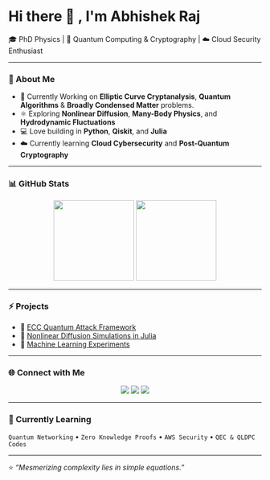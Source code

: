 # Hi there 👋 , I'm Abhishek Raj

🎓 PhD Physics | 🧠 Quantum Computing & Cryptography | ☁️ Cloud Security Enthusiast

---

### 🔬 About Me
- 🧩 Currently Working on **Elliptic Curve Cryptanalysis**, **Quantum Algorithms** & **Broadly Condensed Matter** problems.
- ⚛️ Exploring **Nonlinear Diffusion**, **Many-Body Physics**, and **Hydrodynamic Fluctuations**
- 💻 Love building in **Python**, **Qiskit**, and **Julia**
- ☁️ Currently learning **Cloud Cybersecurity** and **Post-Quantum Cryptography**

---

### 📊 GitHub Stats
<p align="center">
  <img src="https://github-readme-stats.vercel.app/api?username=AbhishekRaj&show_icons=true&theme=radical" height="160"/>
  <img src="https://github-readme-stats.vercel.app/api/top-langs/?username=AbhishekRaj&layout=compact&theme=radical" height="160"/>
</p>

---

### ⚡ Projects
- 🔐 [ECC Quantum Attack Framework](https://github.com/AbhishekRaj/ECC)
- 🧮 [Nonlinear Diffusion Simulations in Julia](https://github.com/AbhishekRaj/NLD)
- 🧠 [Machine Learning Experiments](https://github.com/AbhishekRaj/Loan-Prediction)

---

### 🌐 Connect with Me
<p align="center">
  <a href="https://www.linkedin.com/in/abhishekraj/"><img src="https://img.shields.io/badge/LinkedIn-blue?logo=linkedin&logoColor=white" /></a>
  <a href="https://github.com/Mihauk"><img src="https://img.shields.io/badge/GitHub-black?logo=github&logoColor=white" /></a>
  <a href="mailto:abhishek654r@gmail.com"><img src="https://img.shields.io/badge/Email-red?logo=gmail&logoColor=white" /></a>
</p>

---

### 🧠 Currently Learning
`Quantum Networking` • `Zero Knowledge Proofs` • `AWS Security` • `QEC & QLDPC Codes`

---

⭐️ *“Mesmerizing complexity lies in simple equations.”*
<!--
**Mihauk/Mihauk** is a ✨ _special_ ✨ repository because its `README.md` (this file) appears on your GitHub profile.

Here are some ideas to get you started:

- 🔭 I’m currently working on ...
- 🌱 I’m currently learning ...
- 👯 I’m looking to collaborate on ...
- 🤔 I’m looking for help with ...
- 💬 Ask me about ...
- 📫 How to reach me: ...
- 😄 Pronouns: ...
- ⚡ Fun fact: ...
-->
